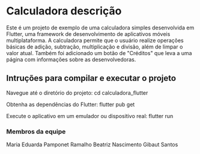 # Calculadora  descrição

Este é um projeto de exemplo de uma calculadora simples desenvolvida em Flutter, uma framework de desenvolvimento de aplicativos móveis multiplataforma. A calculadora permite que o usuário realize operações básicas de adição, subtração, multiplicação e divisão, além de limpar o valor atual. Também foi adicionado um botão de "Créditos" que leva a uma página com informações sobre as desenvolvedoras.


## Intruções para compilar e executar o projeto

Navegue até o diretório do projeto:
cd calculadora_flutter

Obtenha as dependências do Flutter:
flutter pub get

Execute o aplicativo em um emulador ou dispositivo real:
flutter run

### Membros da equipe

Maria Eduarda Pamponet Ramalho
Beatriz Nascimento Gibaut Santos


